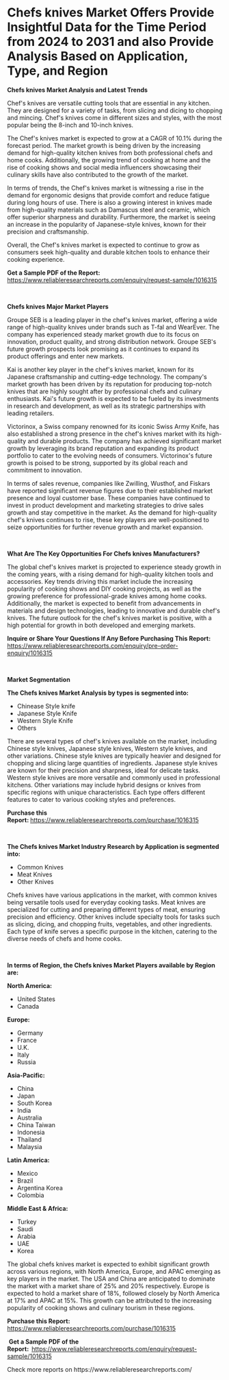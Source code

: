 <p><h1>Chefs knives Market Offers Provide Insightful Data for the Time Period from 2024 to 2031 and also Provide Analysis Based on Application, Type, and Region</h1></p><p><strong>Chefs knives Market Analysis and Latest Trends</strong></p>
<p><p>Chef's knives are versatile cutting tools that are essential in any kitchen. They are designed for a variety of tasks, from slicing and dicing to chopping and mincing. Chef's knives come in different sizes and styles, with the most popular being the 8-inch and 10-inch knives.</p><p>The Chef's knives market is expected to grow at a CAGR of 10.1% during the forecast period. The market growth is being driven by the increasing demand for high-quality kitchen knives from both professional chefs and home cooks. Additionally, the growing trend of cooking at home and the rise of cooking shows and social media influencers showcasing their culinary skills have also contributed to the growth of the market.</p><p>In terms of trends, the Chef's knives market is witnessing a rise in the demand for ergonomic designs that provide comfort and reduce fatigue during long hours of use. There is also a growing interest in knives made from high-quality materials such as Damascus steel and ceramic, which offer superior sharpness and durability. Furthermore, the market is seeing an increase in the popularity of Japanese-style knives, known for their precision and craftsmanship.</p><p>Overall, the Chef's knives market is expected to continue to grow as consumers seek high-quality and durable kitchen tools to enhance their cooking experience.</p></p>
<p><strong>Get a Sample PDF of the Report:&nbsp;</strong> <a href="https://www.reliableresearchreports.com/enquiry/request-sample/1016315">https://www.reliableresearchreports.com/enquiry/request-sample/1016315</a></p>
<p>&nbsp;</p>
<p><strong>Chefs knives Major Market Players</strong></p>
<p><p>Groupe SEB is a leading player in the chef's knives market, offering a wide range of high-quality knives under brands such as T-fal and WearEver. The company has experienced steady market growth due to its focus on innovation, product quality, and strong distribution network. Groupe SEB's future growth prospects look promising as it continues to expand its product offerings and enter new markets.</p><p>Kai is another key player in the chef's knives market, known for its Japanese craftsmanship and cutting-edge technology. The company's market growth has been driven by its reputation for producing top-notch knives that are highly sought after by professional chefs and culinary enthusiasts. Kai's future growth is expected to be fueled by its investments in research and development, as well as its strategic partnerships with leading retailers.</p><p>Victorinox, a Swiss company renowned for its iconic Swiss Army Knife, has also established a strong presence in the chef's knives market with its high-quality and durable products. The company has achieved significant market growth by leveraging its brand reputation and expanding its product portfolio to cater to the evolving needs of consumers. Victorinox's future growth is poised to be strong, supported by its global reach and commitment to innovation.</p><p>In terms of sales revenue, companies like Zwilling, Wusthof, and Fiskars have reported significant revenue figures due to their established market presence and loyal customer base. These companies have continued to invest in product development and marketing strategies to drive sales growth and stay competitive in the market. As the demand for high-quality chef's knives continues to rise, these key players are well-positioned to seize opportunities for further revenue growth and market expansion.</p></p>
<p>&nbsp;</p>
<p><strong>What Are The Key Opportunities For Chefs knives Manufacturers?</strong></p>
<p><p>The global chef's knives market is projected to experience steady growth in the coming years, with a rising demand for high-quality kitchen tools and accessories. Key trends driving this market include the increasing popularity of cooking shows and DIY cooking projects, as well as the growing preference for professional-grade knives among home cooks. Additionally, the market is expected to benefit from advancements in materials and design technologies, leading to innovative and durable chef's knives. The future outlook for the chef's knives market is positive, with a high potential for growth in both developed and emerging markets.</p></p>
<p><strong>Inquire or Share Your Questions If Any Before Purchasing This Report:</strong> <a href="https://www.reliableresearchreports.com/enquiry/pre-order-enquiry/1016315">https://www.reliableresearchreports.com/enquiry/pre-order-enquiry/1016315</a></p>
<p>&nbsp;</p>
<p><strong>Market Segmentation</strong></p>
<p><strong>The Chefs knives Market Analysis by types is segmented into:</strong></p>
<p><ul><li>Chinease Style knife</li><li>Japanese Style Knife</li><li>Western Style Knife</li><li>Others</li></ul></p>
<p><p>There are several types of chef's knives available on the market, including Chinese style knives, Japanese style knives, Western style knives, and other variations. Chinese style knives are typically heavier and designed for chopping and slicing large quantities of ingredients. Japanese style knives are known for their precision and sharpness, ideal for delicate tasks. Western style knives are more versatile and commonly used in professional kitchens. Other variations may include hybrid designs or knives from specific regions with unique characteristics. Each type offers different features to cater to various cooking styles and preferences.</p></p>
<p><strong>Purchase this Report:&nbsp;</strong><a href="https://www.reliableresearchreports.com/purchase/1016315">https://www.reliableresearchreports.com/purchase/1016315</a></p>
<p>&nbsp;</p>
<p><strong>The Chefs knives Market Industry Research by Application is segmented into:</strong></p>
<p><ul><li>Common Knives</li><li>Meat Knives</li><li>Other Knives</li></ul></p>
<p><p>Chefs knives have various applications in the market, with common knives being versatile tools used for everyday cooking tasks. Meat knives are specialized for cutting and preparing different types of meat, ensuring precision and efficiency. Other knives include specialty tools for tasks such as slicing, dicing, and chopping fruits, vegetables, and other ingredients. Each type of knife serves a specific purpose in the kitchen, catering to the diverse needs of chefs and home cooks.</p></p>
<p>&nbsp;</p>
<p><strong>In terms of Region, the Chefs knives Market Players available by Region are:</strong></p>
<p>
    <p> <strong> North America: </strong>
        <ul>
            <li>United States</li>
            <li>Canada</li>
        </ul>
        </p> 
    <p> <strong> Europe: </strong>
        <ul>
            <li>Germany</li>
            <li>France</li>
            <li>U.K.</li>
            <li>Italy</li>
            <li>Russia</li>
        </ul>
        </p> 
    <p> <strong> Asia-Pacific: </strong>
        <ul>
            <li>China</li>
            <li>Japan</li>
            <li>South Korea</li>
            <li>India</li>
            <li>Australia</li>
            <li>China Taiwan</li>
            <li>Indonesia</li>
            <li>Thailand</li>
            <li>Malaysia</li>
        </ul>
        </p> 
    <p> <strong> Latin America: </strong>
        <ul>
            <li>Mexico</li>
            <li>Brazil</li>
            <li>Argentina Korea</li>
            <li>Colombia</li>
        </ul>
        </p> 
    <p> <strong> Middle East & Africa: </strong>
        <ul>
            <li>Turkey</li>
            <li>Saudi</li>
            <li>Arabia</li>
            <li>UAE</li>
            <li>Korea</li>
        </ul>
    </p>
    </p>
<p><p>The global chefs knives market is expected to exhibit significant growth across various regions, with North America, Europe, and APAC emerging as key players in the market. The USA and China are anticipated to dominate the market with a market share of 25% and 20% respectively. Europe is expected to hold a market share of 18%, followed closely by North America at 17% and APAC at 15%. This growth can be attributed to the increasing popularity of cooking shows and culinary tourism in these regions.</p></p>
<p><strong>Purchase this Report: </strong><a href="https://www.reliableresearchreports.com/purchase/1016315">https://www.reliableresearchreports.com/purchase/1016315</a></p>
<p>&nbsp;<strong>Get a Sample PDF of the Report:&nbsp;&nbsp;</strong><a href="https://www.reliableresearchreports.com/enquiry/request-sample/1016315">https://www.reliableresearchreports.com/enquiry/request-sample/1016315</a></p>
<p><strong></strong></p>
<p>Check more reports on https://www.reliableresearchreports.com/</p>